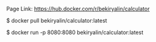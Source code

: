 Page Link: https://hub.docker.com/r/bekiryalin/calculator


$ docker pull bekiryalin/calculator:latest

$ docker run -p 8080:8080 bekiryalin/calculator:latest

